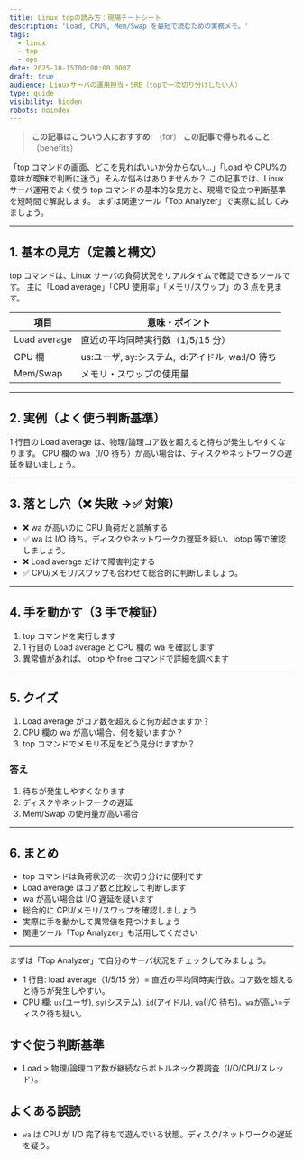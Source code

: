 ```yaml
---
title: Linux topの読み方：現場チートシート
description: 'Load, CPU%, Mem/Swap を最短で読むための実務メモ。'
tags:
  - linux
  - top
  - ops
date: 2025-10-15T00:00:00.000Z
draft: true
audience: Linuxサーバの運用担当・SRE（topで一次切り分けしたい人）
type: guide
visibility: hidden
robots: noindex
---
```


> **この記事はこういう人におすすめ**: （for）
> **この記事で得られること**: （benefits）

「top コマンドの画面、どこを見ればいいか分からない…」「Load や CPU%の意味が曖昧で判断に迷う」そんな悩みはありませんか？
この記事では、Linux サーバ運用でよく使う top コマンドの基本的な見方と、現場で役立つ判断基準を短時間で解説します。
まずは関連ツール「Top Analyzer」で実際に試してみましょう。

---

## 1. 基本の見方（定義と構文）

top コマンドは、Linux サーバの負荷状況をリアルタイムで確認できるツールです。
主に「Load average」「CPU 使用率」「メモリ/スワップ」の 3 点を見ます。

| 項目         | 意味・ポイント                                   |
| ------------ | ------------------------------------------------ |
| Load average | 直近の平均同時実行数（1/5/15 分）                |
| CPU 欄       | us:ユーザ, sy:システム, id:アイドル, wa:I/O 待ち |
| Mem/Swap     | メモリ・スワップの使用量                         |

---

## 2. 実例（よく使う判断基準）

1 行目の Load average は、物理/論理コア数を超えると待ちが発生しやすくなります。
CPU 欄の wa（I/O 待ち）が高い場合は、ディスクやネットワークの遅延を疑いましょう。

---

## 3. 落とし穴（❌ 失敗 →✅ 対策）

- ❌ wa が高いのに CPU 負荷だと誤解する
- ✅ wa は I/O 待ち。ディスクやネットワークの遅延を疑い、iotop 等で確認しましょう。
- ❌ Load average だけで障害判定する
- ✅ CPU/メモリ/スワップも合わせて総合的に判断しましょう。

---

## 4. 手を動かす（3 手で検証）

1. top コマンドを実行します
2. 1 行目の Load average と CPU 欄の wa を確認します
3. 異常値があれば、iotop や free コマンドで詳細を調べます

---

## 5. クイズ

1. Load average がコア数を超えると何が起きますか？
2. CPU 欄の wa が高い場合、何を疑いますか？
3. top コマンドでメモリ不足をどう見分けますか？

### 答え

1. 待ちが発生しやすくなります
2. ディスクやネットワークの遅延
3. Mem/Swap の使用量が高い場合

---

## 6. まとめ

- top コマンドは負荷状況の一次切り分けに便利です
- Load average はコア数と比較して判断します
- wa が高い場合は I/O 遅延を疑います
- 総合的に CPU/メモリ/スワップを確認しましょう
- 実際に手を動かして異常値を見つけましょう
- 関連ツール「Top Analyzer」も活用してください

---

まずは「Top Analyzer」で自分のサーバ状況をチェックしてみましょう。

- 1 行目: load average（1/5/15 分）= 直近の平均同時実行数。コア数を超えると待ちが発生しやすい。
- CPU 欄: `us`(ユーザ), `sy`(システム), `id`(アイドル), `wa`(I/O 待ち)。`wa`が高い=ディスク待ち疑い。

## すぐ使う判断基準

- Load > 物理/論理コア数が継続ならボトルネック要調査（I/O/CPU/スレッド）。

## よくある誤読

- `wa` は CPU が I/O 完了待ちで遊んでいる状態。ディスク/ネットワークの遅延を疑う。
